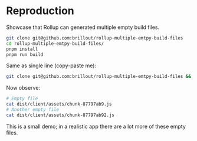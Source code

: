 # Reproduction

Showcase that Rollup can generated multiple empty build files.

```bash
git clone git@github.com:brillout/rollup-multiple-emtpy-build-files
cd rollup-multiple-emtpy-build-files/
pnpm install
pnpm run build
```

Same as single line (copy-paste me):

```bash
git clone git@github.com:brillout/rollup-multiple-emtpy-build-files && cd rollup-multiple-emtpy-build-files/ && pnpm install && pnpm run build
```

Now observe:

```bash
# Empty file
cat dist/client/assets/chunk-87797ab9.js
# Another empty file
cat dist/client/assets/chunk-87797ab92.js
```

This is a small demo; in a realistic app there are a lot more of these empty files.
